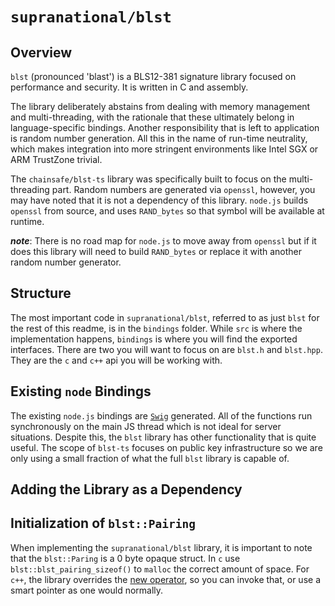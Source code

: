 # `supranational/blst`

## Overview

`blst` (pronounced 'blast') is a BLS12-381 signature library focused on performance and security. It is written in C and assembly.

The library deliberately abstains from dealing with memory management and multi-threading, with the rationale that these ultimately belong in language-specific bindings. Another responsibility that is left to application is random number generation. All this in the name of run-time neutrality, which makes integration into more stringent environments like Intel SGX or ARM TrustZone trivial.

The `chainsafe/blst-ts` library was specifically built to focus on the multi-threading part.  Random numbers are generated via `openssl`, however, you may have noted that it is not a dependency of this library. `node.js` builds `openssl` from source, and uses `RAND_bytes` so that symbol will be available at runtime.

**_note_**: There is no road map for `node.js` to move away from `openssl` but if it does this library will need to build `RAND_bytes` or replace it with another random number generator.

## Structure

The most important code in `supranational/blst`, referred to as just `blst` for the rest of this readme, is in the `bindings` folder.  While `src` is where the implementation happens, `bindings` is where you will find the exported interfaces.  There are two you will want to focus on are `blst.h` and `blst.hpp`.  They are the `c` and `c++` api you will be working with.

## Existing `node` Bindings

The existing `node.js` bindings are [`Swig`](https://www.swig.org/index.html) generated.  All of the functions run synchronously on the main JS thread which is not ideal for server situations.  Despite this, the `blst` library has other functionality that is quite useful.  The scope of `blst-ts` focuses on public key infrastructure so we are only using a small fraction of what the full `blst` library is capable of.

## Adding the Library as a Dependency

## Initialization of `blst::Pairing`

When implementing the `supranational/blst` library, it is important to note that the `blst::Paring` is a 0 byte opaque struct.  In `c` use `blst::blst_pairing_sizeof()` to `malloc` the correct amount of space.  For `c++`, the library overrides the [new operator](https://github.com/supranational/blst/blob/a7fd1f584d26b0ae6cdc427976ea1d8980f7e15d/bindings/blst.hpp#L889), so you can invoke that, or use a smart pointer as one would normally.
